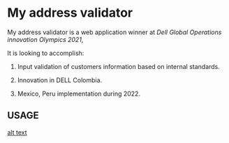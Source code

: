 # My address validator

My address validator is a web application winner at *Dell Global Operations innovation Olympics 2021*, 

It is looking to accomplish:  

1. Input validation of customers information based on internal standards. 

2. Innovation in DELL Colombia. 

3. Mexico, Peru implementation during 2022. 

## USAGE



[alt text](https://raw.githubusercontent.com/IsaacHeYe704/validadorDirecciones/94d1a3d3e95297e57e8fd9d716f879495b45bcd7/img/instructions.png)
